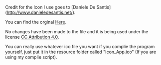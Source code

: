 Credit for the Icon I use goes to [Daniele De Santis] (http://www.danieledesantis.net/).

You can find the orginal [Here](http://www.iconarchive.com/show/playstation-flat-icons-by-danieledesantis/playstation-circle-dark-icon.html).

No changes have been made to the file and it is being used under the license [CC Attribution 4.0](http://creativecommons.org/licenses/by/4.0/).

You can really use whatever ico file you want if you complie the program yourself, just put it in the resource folder called "Icon_App.ico" (If you are using my complie script).
